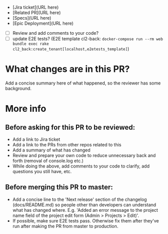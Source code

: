 - [Jira ticket](URL here)
- [Related PR](URL here)
- [Specs](URL here)
- [Epic Deployment](URL here)

- [ ] Review and add comments to your code?
- [ ] update E2E tests? (E2E template cl2-back: `docker-compose run --rm web bundle exec rake cl2_back:create_tenant[localhost,e2etests_template]`)

# What changes are in this PR?

Add a concise summary here of what happened, so the reviewer has some background.

# More info
## Before asking for this PR to be reviewed:
- Add a link to Jira ticket
- Add a link to the PRs from other repos related to this 
- Add a summary of what has changed
- Review and prepare your own code to reduce unnecessary back and forth (removal of console.log etc.)
- While doing the above, add comments to your code to clarify, add questions you still have, etc.

## Before merging this PR to master:
- Add a concise line to the 'Next release' section of the changelog (docs/README.md) so people other than developers can understand what has changed where. E.g. 'Added an error message to the project name field of the project edit form (Admin > Projects > Edit)'.
- If possible, make sure E2E tests pass. Otherwise fix them after they've run after making the PR from master to production.
